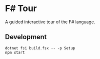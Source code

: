 # F# Tour
A guided interactive tour of the F# language.

## Development
```
dotnet fsi build.fsx -- -p Setup
npm start
```